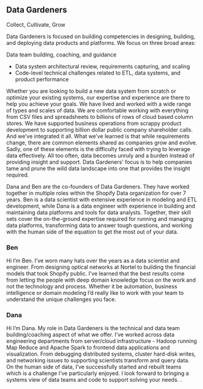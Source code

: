 ## Data Gardeners
Collect, Cultivate, Grow

Data Gardeners is focused on building competencies in designing, building, and deploying data products and platforms. We focus on three broad areas:

Data team building, coaching, and guidance
- Data system architectural review, requirements capturing, and scaling
- Code-level technical challenges related to ETL, data systems, and product performance

Whether you are looking to build a new data system from scratch or optimize your existing systems, our expertise and experience are there to help you achieve your goals. We have lived and worked with a wide range of types and scales of data. We are comfortable working with everything from CSV files and spreadsheets to billions of rows of cloud based column stores. We have supported business operations from scrappy product development to supporting billion dollar public company shareholder calls. And we’ve integrated it all.  What we’ve learned is that while requirements change, there are common elements shared as companies grow and evolve. Sadly, one of these elements is the difficulty faced with trying to leverage data effectively. All too often, data becomes unruly and a burden instead of providing insight and support. Data Gardeners' focus is to help companies tame and prune the wild data landscape into one that provides the insight required.

Dana and Ben are the co-founders of Data Gardeners. They have worked together in multiple roles within the Shopify Data organization for over 7 years. Ben is a data scientist with extensive experience in modeling and ETL development, while Dana is a data engineer with experience in building and maintaining data platforms and tools for data analysts. Together, their skill sets cover the on-the-ground expertise required for running and managing data platforms, transforming data to answer tough questions, and working with the human side of the equation to get the most out of your data.

### Ben
Hi I’m Ben. I’ve worn many hats over the years as a data scientist and engineer. From designing optical networks at Nortel to building the financial models that took Shopify public. I’ve learned that the best results come from letting the people with deep domain knowledge focus on the work and not the technology and process. Whether it be automation, business intelligence or domain modeling I’d really like to work with your team to understand the unique challenges you face.

### Dana
Hi I’m Dana. My role in Data Gardeners is the technical and data team building/coaching aspect of what we offer. I’ve worked across data engineering departments from server/cloud infrastructure - Hadoop running Map Reduce and Apache Spark to frontend data applications and visualization. From debugging distributed systems, cluster hard-disk writes, and networking issues to supporting scientists transform and query data. On the human side of data, I’ve successfully started and rebuilt teams which is a challenge I’ve particularly enjoyed. I look forward to bringing a systems view of data teams and code to support solving your needs. .
